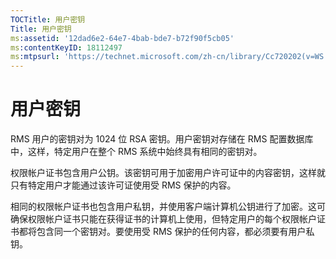 ```yaml
---
TOCTitle: 用户密钥
Title: 用户密钥
ms:assetid: '12dad6e2-64e7-4bab-bde7-b72f90f5cb05'
ms:contentKeyID: 18112497
ms:mtpsurl: 'https://technet.microsoft.com/zh-cn/library/Cc720202(v=WS.10)'
---
```


用户密钥
========

RMS 用户的密钥对为 1024 位 RSA 密钥。用户密钥对存储在 RMS 配置数据库中，这样，特定用户在整个 RMS 系统中始终具有相同的密钥对。

权限帐户证书包含用户公钥。该密钥可用于加密用户许可证中的内容密钥，这样就只有特定用户才能通过该许可证使用受 RMS 保护的内容。

相同的权限帐户证书也包含用户私钥，并使用客户端计算机公钥进行了加密。这可确保权限帐户证书只能在获得证书的计算机上使用，但特定用户的每个权限帐户证书都将包含同一个密钥对。要使用受 RMS 保护的任何内容，都必须要有用户私钥。
